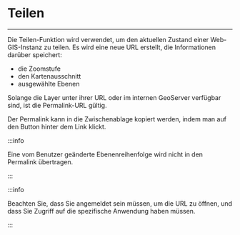 # Teilen
***
Die Teilen-Funktion wird verwendet, um den aktuellen Zustand einer Web-GIS-Instanz zu teilen. Es wird eine neue URL erstellt, die Informationen darüber speichert:

- die Zoomstufe
- den Kartenausschnitt
- ausgewählte Ebenen

Solange die Layer unter ihrer URL oder im internen GeoServer verfügbar sind, ist die Permalink-URL gültig.

Der Permalink kann in die Zwischenablage kopiert werden, indem man auf den Button hinter dem Link klickt.

:::info

Eine vom Benutzer geänderte Ebenenreihenfolge wird nicht in den Permalink übertragen.

:::

:::info

Beachten Sie, dass Sie angemeldet sein müssen, um die URL zu öffnen, und dass Sie Zugriff auf die spezifische Anwendung haben müssen. 

:::

<!-- <ReactPlayer controls width="max" height="max" url="/shogun-docs/videos/share.mp4" /> -->





